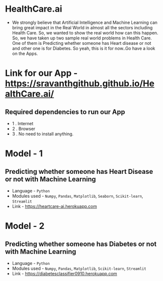 # HealthCare.ai

* We strongly believe that Artificial Intelligence and Machine Learning can bring great impact in the Real World in almost all the sectors including Health Care. So, we wanted to show the real world how can this happen. So, we have taken up two sample real world problems in Health Care. One of them is Predicting whether someone has Heart disease or not and other one is for Diabetes. So yeah, this is it for now..Go have a look on the Apps.

# Link for our App - https://sravanthgithub.github.io/HealthCare.ai/

## Required dependencies to run our App 
* 1 . Internet
* 2 . Browser
* 3 . No need to install anything.

# Model - 1
## Predicting whether someone has Heart Disease or not with Machine Learning
* Language - `Python`
* Modules used - `Numpy`, `Pandas`, `Matplotlib`, `Seaborn`, `Scikit-learn`, `Streamlit`
* Link - https://heartcare-ai.herokuapp.com

# Model - 2
## Predicting whether someone has Diabetes or not with Machine Learning
* Language - `Python`
* Modules used - `Numpy`, `Pandas`, `Matplotlib`, `Scikit-learn`, `Streamlit`
* Link - https://diabetesclassifier0910.herokuapp.com

